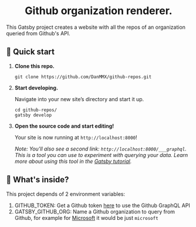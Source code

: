 <h1 align="center">
  Github organization renderer.
</h1>

This Gatsby project creates a website with all the repos of an organization queried from Github's API.

## 🚀 Quick start

1.  **Clone this repo.**

    ```shell
    git clone https://github.com/DanMMX/github-repos.git
    ```

1.  **Start developing.**

    Navigate into your new site’s directory and start it up.

    ```shell
    cd github-repos/
    gatsby develop
    ```

1.  **Open the source code and start editing!**

    Your site is now running at `http://localhost:8000`!

    _Note: You'll also see a second link: _`http://localhost:8000/___graphql`_. This is a tool you can use to experiment with querying your data. Learn more about using this tool in the [Gatsby tutorial](https://www.gatsbyjs.org/tutorial/part-five/#introducing-graphiql)._

## 🧐 What's inside?

This project depends of 2 environment variables:

1. GITHUB_TOKEN: Get a Github token [here](https://github.com/settings/tokens/new) to use the Github GraphQL API
1. GATSBY_GITHUB_ORG: Name a Github organization to query from Github, for example for [Microsoft](https://github.com/microsoft/) it would be just `microsoft`
